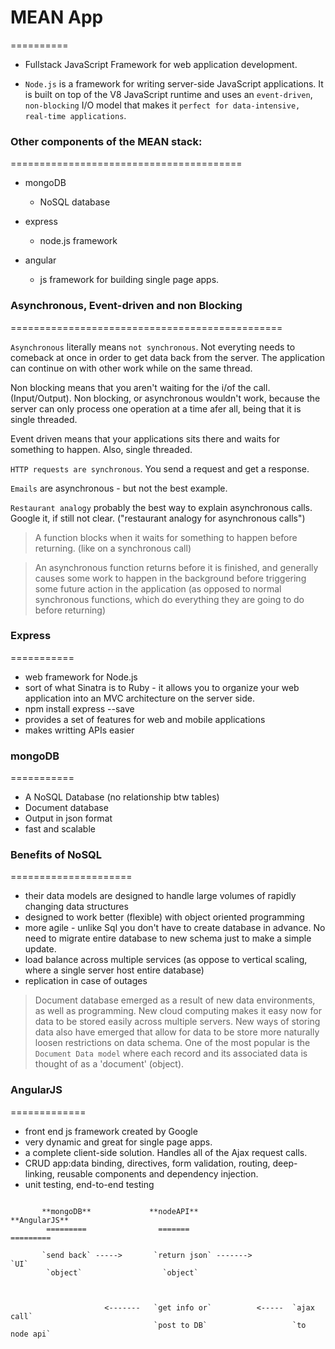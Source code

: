 # MEAN App   
==========

- Fullstack JavaScript Framework for web application development.

- `Node.js` is a framework for writing server-side JavaScript applications. 
  It is built on top of the V8 JavaScript runtime and uses an `event-driven`,
  `non-blocking` I/O model that makes it `perfect for data-intensive, real-time applications`.

 ### Other components of the MEAN stack:
========================================

- mongoDB
 	- NoSQL database

- express
	- node.js framework

- angular
	- js framework for building single page apps.
 

### Asynchronous, Event-driven and non Blocking
===============================================

`Asynchronous` literally means `not synchronous`. Not everyting needs
 to comeback at once in order to get data back from the server.
 The application can continue on with other work while on the same thread.
 
 Non blocking means that you aren't waiting for the i/of the call.
 (Input/Output). Non blocking, or asynchronous wouldn't work, because 
 the server can only process one operation at a time afer all, being 
 that it is single threaded.

 Event driven means that your applications sits there and waits for
 something to happen. Also, single threaded.

`HTTP requests are synchronous`. You send a request and get a response.

`Emails` are asynchronous - but not the best example.

 `Restaurant analogy` probably the best way to explain asynchronous calls.
 Google it, if still not clear. ("restaurant analogy for asynchronous calls")



> A function blocks when it waits for something to happen before returning. 
> (like on a synchronous call)	

> An asynchronous function returns before it is finished, and generally 
> causes some work to happen in the background before triggering some future 
> action in the application (as opposed to normal synchronous functions, 
> which do everything they are going to do before returning)



### Express
===========

- web framework for Node.js 
- sort of what Sinatra is to Ruby - it allows you to organize your web
  application into an MVC architecture on the server side.
- npm install express --save
- provides a set of features for web and mobile applications
- makes writting APIs easier


### mongoDB
===========

- A NoSQL Database (no relationship btw tables)
- Document database
- Output in json format
- fast and scalable 

### Benefits of NoSQL
=====================

- their data models are designed to handle large volumes of rapidly
  changing data structures
- designed to work better (flexible) with object oriented programming
- more agile - unlike Sql you don't have to create database in advance.
  No need to migrate entire database to new schema just to make a simple
  update.
- load balance across multiple services (as oppose to vertical scaling,
  where a single server host entire database)
- replication in case of outages


> Document database emerged as a result of new data environments, as well
  as programming. New cloud computing makes it easy now for data to be 
  stored easily across multiple servers. New ways of storing data also have
  emerged that allow for data to be store more naturally loosen restrictions
  on data schema. One of the most popular is the `Document Data model` where
  each record and its associated data is thought of as a 'document' (object).


### AngularJS
=============

- front end js framework created by Google
- very dynamic and great for single page apps.
- a complete client-side solution. Handles all of the Ajax request calls.
- CRUD app:data binding, directives, form validation, routing, deep-linking,
  reusable components and dependency injection.
- unit testing, end-to-end testing



```
		
	   **mongoDB**  		   **nodeAPI**					  **AngularJS**
		=========				 =======						=========

       `send back` ----->     	`return json` -------> 			   `UI`
		`object`                  `object`



					 <-------   `get info or`          <-----  `ajax call` 	
							    `post to DB`				   `to node api`

```














